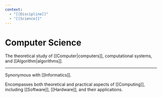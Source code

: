 ```yaml
---
context:
  - "[[Discipline]]"
  - "[[Science]]"
---
```


# Computer Science

The theoretical study of [[Computer|computers]], computational systems, and [[Algorithm|algorithms]].

---

Synonymous with [[Informatics]].

Encompasses both theoretical and practical aspects of [[Computing]], including [[Software]], [[Hardware]], and their applications.
